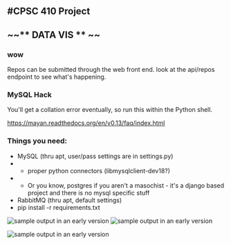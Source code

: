 #CPSC 410 Project
----

## ~~** DATA VIS ** ~~ 

### wow

Repos can be submitted through the web front end. look at the api/repos endpoint to see what's happening. 

### MySQL Hack
You'll get a collation error eventually, so run this within the Python shell.

https://mayan.readthedocs.org/en/v0.13/faq/index.html


### Things you need:
  * MySQL (thru apt, user/pass settings are in settings.py)
  * * proper python connectors (libmysqlclient-dev18?)
  * * Or you know, postgres if you aren't a masochist - it's a django based project and there is no mysql specific stuff
  * RabbitMQ (thru apt, default settings)
  * pip install -r requirements.txt

![sample output in an early version](http://i.imgur.com/3U0nXJK.png)
![sample output in an early version](http://i.imgur.com/LlzXNym.png)

![sample output in an early version](http://i.imgur.com/7dcbNXf.png)

